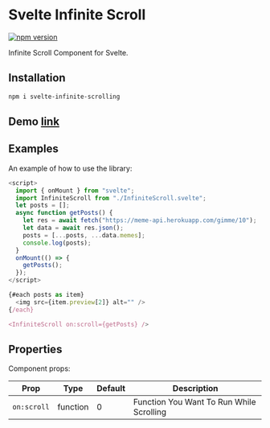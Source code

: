 # Svelte Infinite Scroll

[![npm version](https://badge.fury.io/js/svelte-infinite-scroll.svg)](https://www.npmjs.com/package/svelte-infinite-scrolling)

Infinite Scroll Component for Svelte.

## Installation

```bash
npm i svelte-infinite-scrolling
```


## Demo [link](https://svelte-infinite-example.netlify.app/)




## Examples

An example of how to use the library:

```js
<script>
  import { onMount } from "svelte";
  import InfiniteScroll from "./InfiniteScroll.svelte";
  let posts = [];
  async function getPosts() {
    let res = await fetch("https://meme-api.herokuapp.com/gimme/10");
    let data = await res.json();
    posts = [...posts, ...data.memes];
    console.log(posts);
  }
  onMount(() => {
    getPosts();
  });
</script>

{#each posts as item}
  <img src={item.preview[2]} alt="" />
{/each}

<InfiniteScroll on:scroll={getPosts} />
```

## Properties

Component props:

| Prop            | Type   | Default | Description                               |
| --------------- | ------ | ------- | ----------------------------------------- |
| `on:scroll`     | function | 0     | Function You Want To Run While Scrolling  |


